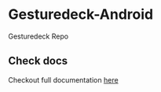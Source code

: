 # Gesturedeck-Android
Gesturedeck Repo

## Check docs
Checkout full documentation [here](https://navideck.github.io/Gesturedeck-Android/)